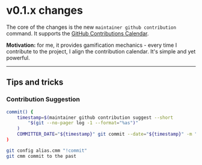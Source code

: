 # v0.1.x changes

The core of the changes is the new `maintainer github contribution` command.
It supports the [GitHub Contributions Calendar][calendar].

**Motivation:** for me, it provides gamification mechanics -
every time I contribute to the project, I align the contribution calendar.
It's simple and yet powerful.

[calendar]: https://docs.github.com/en/account-and-profile/setting-up-and-managing-your-github-profile/managing-contribution-graphs-on-your-profile/viewing-contributions-on-your-profile#contributions-calendar

---

## Tips and tricks

### Contribution Suggestion

```bash
commit() {
    timestamp=$(maintainer github contribution suggest --short
        "$(git --no-pager log -1 --format="%as")"
    )
    COMMITTER_DATE="${timestamp}" git commit --date="${timestamp}" -m "${*:1}"
)

git config alias.cmm "!commit"
git cmm commit to the past
```
